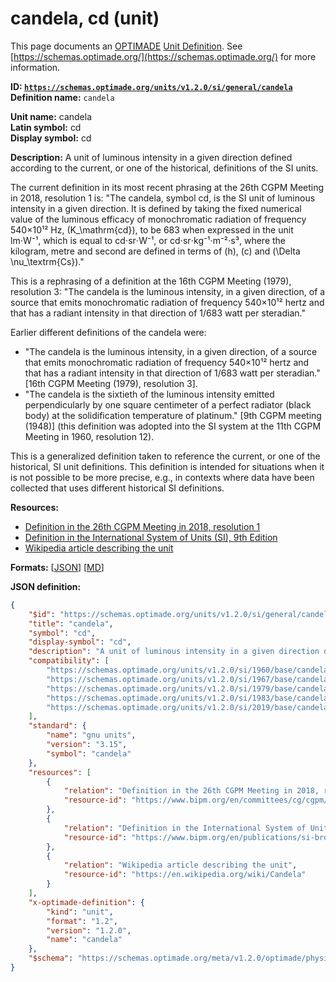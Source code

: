 # candela, cd (unit)
This page documents an [OPTIMADE](https://www.optimade.org/) [Unit Definition](https://schemas.optimade.org/#definitions). See [https://schemas.optimade.org/](https://schemas.optimade.org/) for more information.

**ID: [`https://schemas.optimade.org/units/v1.2.0/si/general/candela`](https://schemas.optimade.org/units/v1.2.0/si/general/candela)**  
**Definition name:** `candela`

**Unit name:** candela  
**Latin symbol:** cd  
**Display symbol:** cd  
  
**Description:** A unit of luminous intensity in a given direction defined according to the current, or one of the historical, definitions of the SI units.

The current definition in its most recent phrasing at the 26th CGPM Meeting in 2018, resolution 1 is: "The candela, symbol cd, is the SI unit of luminous intensity in a given direction. It is defined by taking the fixed numerical value of the luminous efficacy of monochromatic radiation of frequency 540×10¹² Hz, \(K_\mathrm{cd}\), to be 683 when expressed in the unit lm⋅W⁻¹, which is equal to cd⋅sr⋅W⁻¹, or cd⋅sr⋅kg⁻¹⋅m⁻²⋅s³, where the kilogram, metre and second are defined in terms of \(h\), \(c\) and \(\Delta \nu_\textrm{Cs}\)."

This is a rephrasing of a definition at the 16th CGPM Meeting (1979), resolution 3: "The candela is the luminous intensity, in a given direction, of a source that emits monochromatic radiation of frequency 540×10¹² hertz and that has a radiant intensity in that direction of 1/683 watt per steradian."

Earlier different definitions of the candela were:

- "The candela is the luminous intensity, in a given direction, of a source that emits monochromatic radiation of frequency 540×10¹² hertz and that has a radiant intensity in that direction of 1/683 watt per steradian." [16th CGPM Meeting (1979), resolution 3].
- "The candela is the sixtieth of the luminous intensity emitted perpendicularly by one square centimeter of a perfect radiator (black body) at the solidification temperature of platinum." [9th CGPM meeting (1948)] (this definition was adopted into the SI system at the 11th CGPM Meeting in 1960, resolution 12).

This is a generalized definition taken to reference the current, or one of the historical, SI unit definitions.
This definition is intended for situations when it is not possible to be more precise, e.g., in contexts where data have been collected that uses different historical SI definitions.

**Resources:**

- [Definition in the 26th CGPM Meeting in 2018, resolution 1](https://www.bipm.org/en/committees/cg/cgpm/26-2018/resolution-1)
- [Definition in the International System of Units (SI), 9th Edition](https://www.bipm.org/en/publications/si-brochure)
- [Wikipedia article describing the unit](https://en.wikipedia.org/wiki/Candela)


**Formats:** [[JSON](candela.json)] [[MD](candela.md)]

**JSON definition:**

``` json
{
    "$id": "https://schemas.optimade.org/units/v1.2.0/si/general/candela",
    "title": "candela",
    "symbol": "cd",
    "display-symbol": "cd",
    "description": "A unit of luminous intensity in a given direction defined according to the current, or one of the historical, definitions of the SI units.\n\nThe current definition in its most recent phrasing at the 26th CGPM Meeting in 2018, resolution 1 is: \"The candela, symbol cd, is the SI unit of luminous intensity in a given direction. It is defined by taking the fixed numerical value of the luminous efficacy of monochromatic radiation of frequency 540\u00d710\u00b9\u00b2 Hz, \\(K_\\mathrm{cd}\\), to be 683 when expressed in the unit lm\u22c5W\u207b\u00b9, which is equal to cd\u22c5sr\u22c5W\u207b\u00b9, or cd\u22c5sr\u22c5kg\u207b\u00b9\u22c5m\u207b\u00b2\u22c5s\u00b3, where the kilogram, metre and second are defined in terms of \\(h\\), \\(c\\) and \\(\\Delta \\nu_\\textrm{Cs}\\).\"\n\nThis is a rephrasing of a definition at the 16th CGPM Meeting (1979), resolution 3: \"The candela is the luminous intensity, in a given direction, of a source that emits monochromatic radiation of frequency 540\u00d710\u00b9\u00b2 hertz and that has a radiant intensity in that direction of 1/683 watt per steradian.\"\n\nEarlier different definitions of the candela were:\n\n- \"The candela is the luminous intensity, in a given direction, of a source that emits monochromatic radiation of frequency 540\u00d710\u00b9\u00b2 hertz and that has a radiant intensity in that direction of 1/683 watt per steradian.\" [16th CGPM Meeting (1979), resolution 3].\n- \"The candela is the sixtieth of the luminous intensity emitted perpendicularly by one square centimeter of a perfect radiator (black body) at the solidification temperature of platinum.\" [9th CGPM meeting (1948)] (this definition was adopted into the SI system at the 11th CGPM Meeting in 1960, resolution 12).\n\nThis is a generalized definition taken to reference the current, or one of the historical, SI unit definitions.\nThis definition is intended for situations when it is not possible to be more precise, e.g., in contexts where data have been collected that uses different historical SI definitions.",
    "compatibility": [
        "https://schemas.optimade.org/units/v1.2.0/si/1960/base/candela",
        "https://schemas.optimade.org/units/v1.2.0/si/1967/base/candela",
        "https://schemas.optimade.org/units/v1.2.0/si/1979/base/candela",
        "https://schemas.optimade.org/units/v1.2.0/si/1983/base/candela",
        "https://schemas.optimade.org/units/v1.2.0/si/2019/base/candela"
    ],
    "standard": {
        "name": "gnu units",
        "version": "3.15",
        "symbol": "candela"
    },
    "resources": [
        {
            "relation": "Definition in the 26th CGPM Meeting in 2018, resolution 1",
            "resource-id": "https://www.bipm.org/en/committees/cg/cgpm/26-2018/resolution-1"
        },
        {
            "relation": "Definition in the International System of Units (SI), 9th Edition",
            "resource-id": "https://www.bipm.org/en/publications/si-brochure"
        },
        {
            "relation": "Wikipedia article describing the unit",
            "resource-id": "https://en.wikipedia.org/wiki/Candela"
        }
    ],
    "x-optimade-definition": {
        "kind": "unit",
        "format": "1.2",
        "version": "1.2.0",
        "name": "candela"
    },
    "$schema": "https://schemas.optimade.org/meta/v1.2.0/optimade/physical_unit_definition.md"
}
```